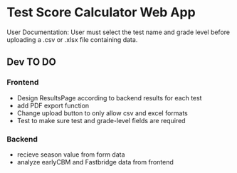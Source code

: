 # Test Score Calculator Web App
User Documentation:
    User must select the test name and grade level before uploading a .csv or .xlsx file containing data. 

## **Dev TO DO**
### Frontend
* Design ResultsPage according to backend results for each test
* add PDF export function
* Change upload button to only allow csv and excel formats
* Test to make sure test and grade-level fields are required

### Backend
* recieve season value from form data
* analyze earlyCBM and Fastbridge data from frontend

